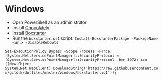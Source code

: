 
# Windows

* Open PowerShell as an administrator
* Install [Chocolately](https://chocolatey.org/)
* Install [Boxstarter](https://boxstarter.org/)
* Run the `boxstarter.ps1` script: `Install-BoxstarterPackage -PackageName <url> -DisableReboots`

`Set-ExecutionPolicy Bypass -Scope Process -Force; [System.Net.ServicePointManager]::SecurityProtocol = [System.Net.ServicePointManager]::SecurityProtocol -bor 3072; iex ((New-Object System.Net.WebClient).DownloadString('https://raw.githubusercontent.com/gitdek/dotfiles/master/windows/boxstarter.ps1'));`
